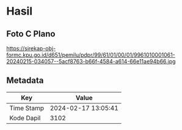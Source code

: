 # Hasil

## Foto C Plano

https://sirekap-obj-formc.kpu.go.id/d651/pemilu/pdpr/99/61/01/00/01/9961010001061-20240215-034057--5acf8763-b66f-4584-a614-66e11ae94b66.jpg


## Metadata

| Key        | Value               |
| ---------- | ------------------- |
| Time Stamp | 2024-02-17 13:05:41 |
| Kode Dapil | 3102                |



